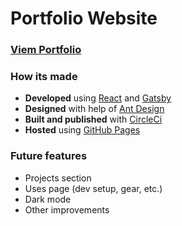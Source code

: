 # Portfolio Website

### [Viem Portfolio](https://dimak1.github.io/)

<!-- [![CircleCI](https://circleci.com/gh/dimak1/dimak1.github.io.svg?style=svg)](https://circleci.com/gh/dimak1/dimak1.github.io) -->

### How its made

- **Developed** using [React](https://reactjs.org/) and [Gatsby](https://www.gatsbyjs.org/)
- **Designed** with help of [Ant Design](https://ant.design/docs/react/introduce)
- **Built and published** with [CircleCi](https://circleci.com/)
- **Hosted** using [GitHub Pages](https://pages.github.com/)

<!-- **Animations** with [Animate.css](https://daneden.github.io/animate.css/)
**Fonts** from [Google Fonts](https://fonts.google.com/) -->

### Future features

- Projects section
- Uses page (dev setup, gear, etc.)
- Dark mode
- Other improvements
